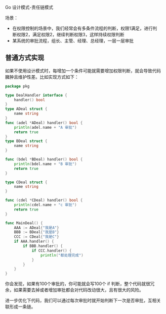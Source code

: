 Go 设计模式-责任链模式

场景：

- 在权限控制的场景中，我们经常会有多条件流程的判断，权限1满足，进行判断权限2，满足权限2，继续判断权限3，这样持续权限判断
- 某系统的审批流程，组长、主管、经理、总经理，一层一层审批

## 普通方式实现

如果不使用设计模式时，每增加一个条件可能就需要增加权限判断，就会导致代码臃肿且维护性差。比如实现方式如下：

```go
package pkg

type DealHandler interface {
	handler() bool
}
type ADeal struct {
	name string
}
func (adel *ADeal) handler() bool {
	println(adel.name + "A 审批")
	return true
}
type BDeal struct {
	name string
}

func (bdel *BDeal) handler() bool {
	println(bdel.name + "B 审批")
	return true
}

type CDeal struct {
	name string
}

func (cdel *CDeal) handler() bool {
	println(cdel.name + "c 审批")
	return true
}

func MainDeal() {
	AAA := ADeal{"我是A"}
	BBB := BDeal{"我是B"}
	CCC := CDeal{"我是C"}
	if AAA.handler() {
		if BBB.handler() {
			if CCC.handler() {
				println("都处理完成")
			}
		}
	}
}

```

你会发现，如果有100个审批的，你可能就会写100个 if 判断，整个代码就很冗余，如果需要去掉或者增加审批都会对代码改动很大，且有很大的风险。

进一步优化下代码，我们可以通过每次审批时就开始判断下一次是否审批，互相关联形成一条链。

